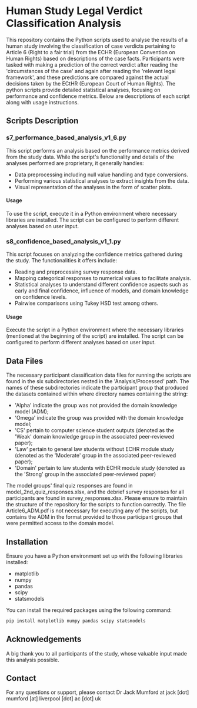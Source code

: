 # Human Study Legal Verdict Classification Analysis

This repository contains the Python scripts used to analyse the results of a human study involving the classification of case verdicts pertaining to Article 6 (Right to a fair trial) from the ECHR (European Convention on Human Rights) based on descriptions of the case facts. Participants were tasked with making a prediction of the correct verdict after reading the 'circumstances of the case' and again after reading the 'relevant legal framework', and these predictions are compared against the actual decisions taken by the ECtHR (European Court of Human Rights). The python scripts provide detailed statistical analyses, focusing on performance and confidence metrics. Below are descriptions of each script along with usage instructions.

## Scripts Description

### s7_performance_based_analysis_v1_6.py

This script performs an analysis based on the performance metrics derived from the study data. While the script's functionality and details of the analyses performed are proprietary, it generally handles:

- Data preprocessing including null value handling and type conversions.
- Performing various statistical analyses to extract insights from the data.
- Visual representation of the analyses in the form of scatter plots.

#### Usage

To use the script, execute it in a Python environment where necessary libraries are installed. The script can be configured to perform different analyses based on user input.

### s8_confidence_based_analysis_v1_1.py

This script focuses on analyzing the confidence metrics gathered during the study. The functionalities it offers include:

- Reading and preprocessing survey response data.
- Mapping categorical responses to numerical values to facilitate analysis.
- Statistical analyses to understand different confidence aspects such as early and final confidence, influence of models, and domain knowledge on confidence levels.
- Pairwise comparisons using Tukey HSD test among others.

#### Usage

Execute the script in a Python environment where the necessary libraries (mentioned at the beginning of the script) are installed. The script can be configured to perform different analyses based on user input.

## Data Files

The necessary participant classification data files for running the scripts are found in the six subdirectories nested in the 'Analysis/Processed' path. The names of these subdirectories indicate the participant group that produced the datasets contained within where directory names containing the string:

- 'Alpha' indicate the group was not provided the domain knowledge model (ADM); 
- 'Omega' indicate the group was provided with the domain knowledge model;
- 'CS' pertain to computer science student outputs (denoted as the 'Weak' domain knowledge group in the associated peer-reviewed paper);
- 'Law' pertain to general law students without ECHR module study (denoted as the 'Moderate' group in the associated peer-reviewed paper);
- 'Domain' pertain to law students with ECHR module study (denoted as the 'Strong' group in the associated peer-reviewed paper)

The model groups' final quiz responses are found in model_2nd_quiz_responses.xlsx, and the debrief survey responses for all participants are found in survey_responses.xlsx. Please ensure to maintain the structure of the repository for the scripts to function correctly. The file Article6_ADM.pdf is not necessary for executing any of the scripts, but contains the ADM in the format provided to those participant groups that were permitted access to the domain model.

## Installation

Ensure you have a Python environment set up with the following libraries installed:

- matplotlib
- numpy
- pandas
- scipy
- statsmodels

You can install the required packages using the following command:

```sh
pip install matplotlib numpy pandas scipy statsmodels
```

## Acknowledgements

A big thank you to all participants of the study, whose valuable input made this analysis possible.

## Contact

For any questions or support, please contact Dr Jack Mumford at jack [dot] mumford [at] liverpool [dot] ac [dot] uk
